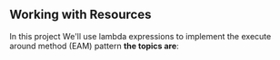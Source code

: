 Working with Resources
--------------------------
In this project We'll use lambda expressions to implement the execute around method (EAM) pattern **the topics are**:

